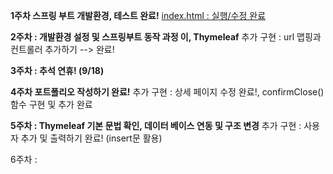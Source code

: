 **1주차 스프링 부트 개발환경, 테스트 완료!**
[index.html : 실행/수정 완료](https://github.com/Ohhaeseo)

**2주차 : 개발환경 설정 및 스프링부트 동작 과정 이, Thymeleaf**
추가 구현 : url 맵핑과 컨트롤러 추가하기 --> 완료!

**3주차 : 추석 연휴! (9/18)**

**4주차 포트폴리오 작성하기 완료!**
추가 구현 : 상세 페이지 수정 완료!, confirmClose()함수 구현 및 추가 완료

**5주차 : Thymeleaf 기본 문법 확인, 데이터 베이스 연동 및 구조 변경**
추가 구현 : 사용자 추가 및 출력하기 완료! (insert문 활용)

6주차 : 

